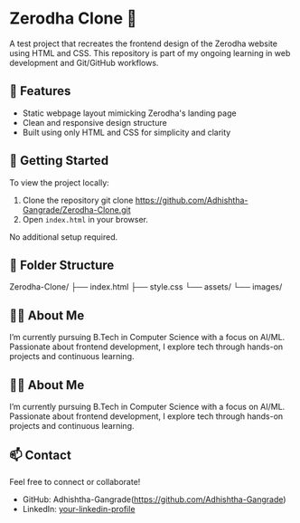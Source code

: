 # Zerodha Clone 🧾

A test project that recreates the frontend design of the Zerodha website using HTML and CSS. This repository is part of my ongoing learning in web development and Git/GitHub workflows.

## 📌 Features

- Static webpage layout mimicking Zerodha's landing page
- Clean and responsive design structure
- Built using only HTML and CSS for simplicity and clarity

## 🚀 Getting Started

To view the project locally:

1. Clone the repository
   git clone https://github.com/Adhishtha-Gangrade/Zerodha-Clone.git
2. Open `index.html` in your browser.

No additional setup required.

## 📂 Folder Structure
Zerodha-Clone/ ├── index.html ├── style.css └── assets/ └── images/

## 👩‍💻 About Me

I’m currently pursuing B.Tech in Computer Science with a focus on AI/ML. Passionate about frontend development, I explore tech through hands-on projects and continuous learning.

## 👩‍💻 About Me

I’m currently pursuing B.Tech in Computer Science with a focus on AI/ML. Passionate about frontend development, I explore tech through hands-on projects and continuous learning.

## 📫 Contact

Feel free to connect or collaborate!

- GitHub: Adhishtha-Gangrade(https://github.com/Adhishtha-Gangrade)
- LinkedIn: [your-linkedin-profile](www.linkedin.com/in/adhishtha-gangrade-3b2149311)

